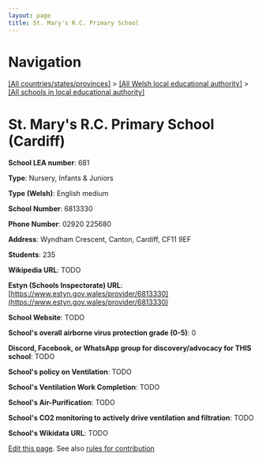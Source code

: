 ```yaml
---
layout: page
title: St. Mary's R.C. Primary School
---
```

# Navigation

[[All countries/states/provinces]](../../..) > [[All Welsh local educational authority]](../..) > [[All schools in local educational authority]](..)

# St. Mary's R.C. Primary School (Cardiff)

**School LEA number**: 681

**Type**: Nursery, Infants & Juniors

**Type (Welsh)**: English medium

**School Number**: 6813330

**Phone Number**: 02920 225680

**Address**: Wyndham Crescent, Canton, Cardiff, CF11 9EF

**Students**: 235

**Wikipedia URL**: TODO

**Estyn (Schools Inspectorate) URL**: [https://www.estyn.gov.wales/provider/6813330](https://www.estyn.gov.wales/provider/6813330)

**School Website**: TODO

**School's overall airborne virus protection grade (0-5)**: 0

**Discord, Facebook, or WhatsApp group for discovery/advocacy for THIS school**: TODO

**School's policy on Ventilation**: TODO

**School's Ventilation Work Completion**: TODO

**School's Air-Purification**: TODO

**School's CO2 monitoring to actively drive ventilation and filtration**: TODO

**School's Wikidata URL**: TODO




[Edit this page](https://github.com/ventilate-schools/Wales/edit/prif/./Cardiff/St._Mary's_R.C._Primary_School.md). See also [rules for contribution](../../../contribution-rules/)